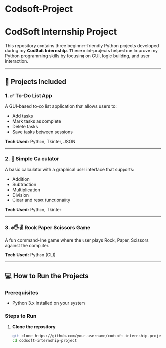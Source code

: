 # Codsoft-Project
# CodSoft Internship Project

This repository contains three beginner-friendly Python projects developed during my **CodSoft Internship**. These mini-projects helped me improve my Python programming skills by focusing on GUI, logic building, and user interaction.

---

## 🧠 Projects Included

### 1. ✅ To-Do List App
A GUI-based to-do list application that allows users to:
- Add tasks
- Mark tasks as complete
- Delete tasks
- Save tasks between sessions

**Tech Used:** Python, Tkinter, JSON

---

### 2. 🧮 Simple Calculator
A basic calculator with a graphical user interface that supports:
- Addition
- Subtraction
- Multiplication
- Division
- Clear and reset functionality

**Tech Used:** Python, Tkinter

---

### 3. ✊🖐✌ Rock Paper Scissors Game
A fun command-line game where the user plays Rock, Paper, Scissors against the computer.

**Tech Used:** Python (CLI)

---

## 💻 How to Run the Projects

### Prerequisites
- Python 3.x installed on your system

### Steps to Run
1. **Clone the repository**
   ```bash
   git clone https://github.com/your-username/codsoft-internship-project.git
   cd codsoft-internship-project
